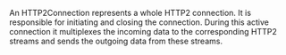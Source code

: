 An HTTP2Connection represents a whole HTTP2 connection. It is responsible for initiating and closing the connection. During this active connection it multiplexes the incoming data to the corresponding HTTP2 streams and sends the outgoing data from these streams.